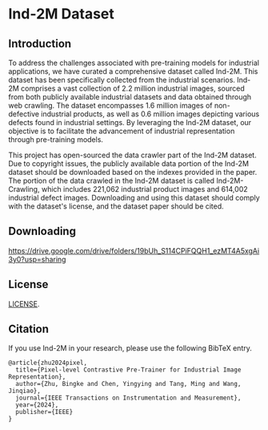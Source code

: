 # Ind-2M Dataset

## Introduction

To address the challenges associated with pre-training models for industrial applications, we have curated a comprehensive dataset called Ind-2M. This dataset has been specifically collected from the industrial scenarios. Ind-2M comprises a vast collection of 2.2 million industrial images, sourced from both publicly available industrial datasets and data obtained through web crawling. The dataset encompasses 1.6 million images of non-defective industrial products, as well as 0.6 million images depicting various defects found in industrial settings. By leveraging the Ind-2M dataset, our objective is to facilitate the advancement of industrial representation through pre-training models.

This project has open-sourced the data crawler part of the Ind-2M dataset. Due to copyright issues, the publicly available data portion of the Ind-2M dataset should be downloaded based on the indexes provided in the paper. The portion of the data crawled in the Ind-2M dataset is called Ind-2M-Crawling, which includes 221,062 industrial product images and 614,002 industrial defect images. Downloading and using this dataset should comply with the dataset's license, and the dataset paper should be cited.

## Downloading

https://drive.google.com/drive/folders/19bUh_S114CPiFQQH1_ezMT4A5xgAi3y0?usp=sharing

## License

[LICENSE](https://github.com/BingkeZhu/Ind-2M/blob/main/LICENSE.md).

## Citation

If you use Ind-2M in your research, please use the following BibTeX entry.

```
@article{zhu2024pixel,
  title={Pixel-level Contrastive Pre-Trainer for Industrial Image Representation},
  author={Zhu, Bingke and Chen, Yingying and Tang, Ming and Wang, Jinqiao},
  journal={IEEE Transactions on Instrumentation and Measurement},
  year={2024},
  publisher={IEEE}
}
```
